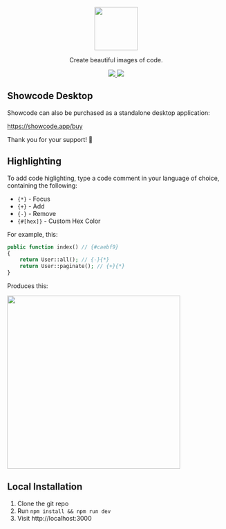 <p align="center">
  <img src="https://github.com/stevebauman/showcode/blob/master/static/logo.svg" width="100">
</p>

<p align="center">
  Create beautiful images of code.
</p>

<p align="center">
  <a href="https://github.com/stevebauman/showcode/actions">
    <img src="https://github.com/stevebauman/showcode/actions/workflows/run-tests.yml/badge.svg">
  </a>

  <a href="https://app.netlify.com/sites/festive-hermann-8f687a/deploys">
    <img src="https://api.netlify.com/api/v1/badges/d70b101b-8b59-4615-ade1-23c055a6133b/deploy-status">
  </a>
</p>

## Showcode Desktop

Showcode can also be purchased as a standalone desktop application:

https://showcode.app/buy

Thank you for your support! 🙏

## Highlighting

To add code higlighting, type a code comment in your language of choice, containing the following:

- `{*}` - Focus
- `{+}` - Add
- `{-}` - Remove
- `{#[hex]}` - Custom Hex Color

For example, this:

```php
public function index() // {#caebf9}
{
    return User::all(); // {-}{*}
    return User::paginate(); // {+}{*}
}
```

Produces this:

<img src="https://user-images.githubusercontent.com/6421846/162449550-4635aa6b-5e4b-4d71-b14b-6ab40e484cc8.png" width="400"/>

## Local Installation

1. Clone the git repo
2. Run `npm install && npm run dev`
3. Visit http://localhost:3000
